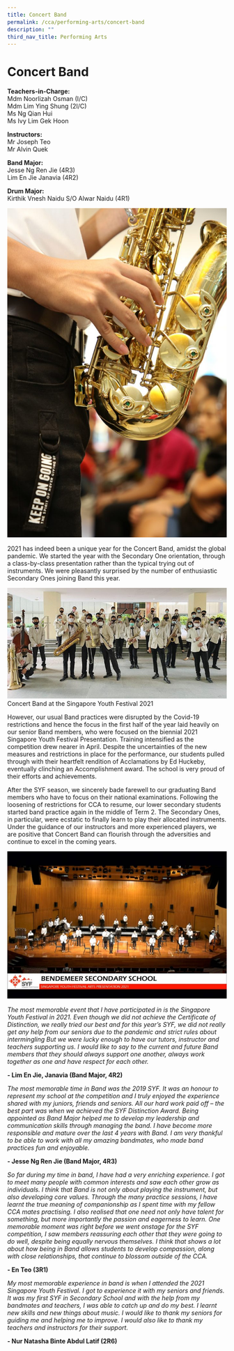 ```yaml
---
title: Concert Band
permalink: /cca/performing-arts/concert-band
description: ""
third_nav_title: Performing Arts
---
```

# Concert Band

**Teachers-in-Charge:** <br>
Mdm Noorlizah Osman (I/C) <br>
Mdm Lim Ying Shung (2I/C) <br>
Ms Ng Qian Hui <br>
Ms Ivy Lim Gek Hoon

**Instructors:** <br>
Mr Joseph Teo <br>
Mr Alvin Quek

**Band Major:** <br>
Jesse Ng Ren Jie (4R3) <br>
Lim En Jie Janavia (4R2)

**Drum Major:** <br>
Kirthik Vnesh Naidu S/O Alwar Naidu (4R1)

![Playing solo](/images/cca-band-i-Playing-solo-683x1024.jpg)

2021 has indeed been a unique year for the Concert Band, amidst the global pandemic. We started the year with the Secondary One orientation, through a class-by-class presentation rather than the typical trying out of instruments. We were pleasantly surprised by the number of enthusiastic Secondary Ones joining Band this year.

![Concert Band at the Singapore Youth Festival 2021](/images/cca-band-i-SYF-Competition-Day-768x387.jpg)
Concert Band at the Singapore Youth Festival 2021

However, our usual Band practices were disrupted by the Covid-19 restrictions and hence the focus in the first half of the year laid heavily on our senior Band members, who were focused on the biennial 2021 Singapore Youth Festival Presentation. Training intensified as the competition drew nearer in April. Despite the uncertainties of the new measures and restrictions in place for the performance, our students pulled through with their heartfelt rendition of Acclamations by Ed Huckeby, eventually clinching an Accomplishment award. The school is very proud of their efforts and achievements.

After the SYF season, we sincerely bade farewell to our graduating Band members who have to focus on their national examinations. Following the loosening of restrictions for CCA to resume, our lower secondary students started band practice again in the middle of Term 2. The Secondary Ones, in particular, were ecstatic to finally learn to play their allocated instruments. Under the guidance of our instructors and more experienced players, we are positive that Concert Band can flourish through the adversities and continue to excel in the coming years.

![Singapore Youth Festival competition day](/images/cca-band-i-Concert-Band-SYF20212-768x515.jpg)

*The most memorable event that I have participated in is the Singapore Youth Festival in 2021. Even though we did not achieve the Certificate of Distinction, we really tried our best and for this year’s SYF, we did not really get any help from our seniors due to the pandemic and strict rules about intermingling But we were lucky enough to have our tutors, instructor and teachers supporting us. I would like to say to the current and future Band members that they should always support one another, always work together as one and have respect for each other.*

**- Lim En Jie, Janavia (Band Major, 4R2)**

 
*The most memorable time in Band was the 2019 SYF. It was an honour to represent my school at the competition and I truly enjoyed the experience shared with my juniors, friends and seniors. All our hard work paid off – the best part was when we achieved the SYF Distinction Award. Being appointed as Band Major helped me to develop my leadership and communication skills through managing the band. I have become more responsible and mature over the last 4 years with Band. I am very thankful to be able to work with all my amazing bandmates, who made band practices fun and enjoyable.*

**- Jesse Ng Ren Jie (Band Major, 4R3)**

 
*So far during my time in band, I have had a very enriching experience. I got to meet many people with common interests and saw each other grow as individuals. I think that Band is not only about playing the instrument, but also developing core values. Through the many practice sessions, I have learnt the true meaning of companionship as I spent time with my fellow CCA mates practising. I also realised that one need not only have talent for something, but more importantly the passion and eagerness to learn. One memorable moment was right before we went onstage for the SYF competition, I saw members reassuring each other that they were going to do well, despite being equally nervous themselves. I think that shows a lot about how being in Band allows students to develop compassion, along with close relationships, that continue to blossom outside of the CCA.*

**- En Teo (3R1)**

 
*My most memorable experience in band is when I attended the 2021 Singapore Youth Festival. I got to experience it with my seniors and friends. It was my first SYF in Secondary School and with the help from my bandmates and teachers, I was able to catch up and do my best. I learnt new skills and new things about music. I would like to thank my seniors for guiding me and helping me to improve. I would also like to thank my teachers and instructors for their support.*

**- Nur Natasha Binte Abdul Latif (2R6)**

